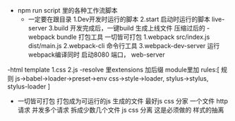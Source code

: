 - npm run script 里的各种工作流脚本
    - 一定要在跟目录
    1.Dev开发时运行的脚本
    2.start 启动时运行的脚本
    live-server
    3.build 开发完成后，一键build 生成上线文件
    压缩过后的
-webpack bundle 打包工具 一切皆可打包
1.webpack src/index.js dist/main.js
2.webpack-cli 命令行工具
3.webpack-dev-server 运行webpack编译同时 启动8080 端口， web-server

-html template 
    1.css
    2.js
-resolve 里extensions 加后缀
module里加 rules:[
    规则
    js->babel->loader->preset->env
    css->style->loader,
    stylus->stylus,
    stylus-loader
]

- 一切皆可打包  打包成为可运行的js 
    生成的文件 最好js css 分家 
    一个文件 http 请求
    并发多个请求 拆成少数几个文件
    js css 分离 这是必须做的
    样式的抽离
    